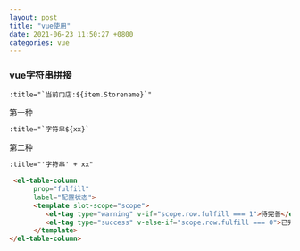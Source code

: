 ```yaml
---
layout: post
title: "vue使用"
date: 2021-06-23 11:50:27 +0800
categories: vue
---
```






### vue字符串拼接

```html
:title="`当前门店:${item.Storename}`"
```

第一种

```html
:title="`字符串${xx}`
```

第二种

```html
:title="'字符串' + xx"
```







```html
 <el-table-column
      prop="fulfill"
      label="配置状态">
      <template slot-scope="scope">
         <el-tag type="warning" v-if="scope.row.fulfill === 1">待完善</el-tag>
         <el-tag type="success" v-else-if="scope.row.fulfill === 0">已完善</el-tag>
      </template>
</el-table-column>
```

